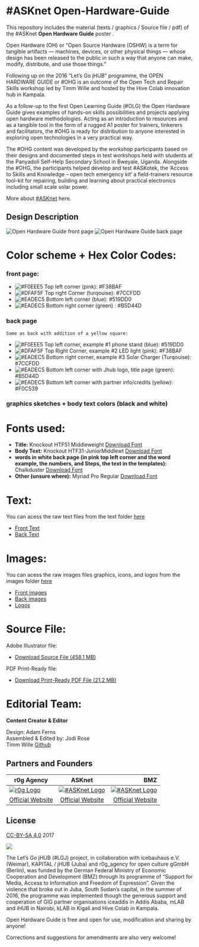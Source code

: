 # #ASKnet Open-Hardware-Guide

This repository includes the material (texts / graphics / Source file / pdf) of the #ASKnet __Open Hardware Guide__ poster .

Open Hardware (OH) or “Open Source Hardware (OSHW) is a term for tangible artifacts — machines, devices, or other physical things — whose design has been released to the public in such a way that anyone can make, modify, distribute, and use those things.”

Following up on the 2016 “Let’s Go jHUB” programme, the OPEN HARDWARE GUIDE or #OHG is an outcome of the Open Tech and Repair Skills workshop led by Timm Wille and hosted by the Hive Colab innovation hub in Kampala.

As a follow-up to the first Open Learning Guide (#OLG) the Open Hardware Guide gives examples of hands-on skills possibilities and projects applying open hardware methodologies. Acting as an introduction to resources and as a tangible tool in the form of a rugged A1 poster for trainers, tinkerers and facilitators, the #OHG is ready for distribution to anyone interested in exploring open technologies in a very practical way.

The #OHG content was developed by the workshop participants based on their designs and documented steps in test workshops held with students at the Panyadoli Self-Help Secondary School in Bweyale, Uganda. Alongside the #OHG, the participants helped develop and test #ASKotek, the ‘Access to Skills and Knowledge – open tech emergency kit‘ a field-trainers resource tool-kit for repairing, building and learning about practical electronics including small scale solar power.

More about [#ASKnet](https://www.weareasknet.org/) here.

## Design Description

![Open Hardware Guide front page](OHG-front.png)
![Open Hardware Guide back page](OHG-back.png)


# **Color scheme + Hex Color Codes:**

###  front page:


* ![#F0EEE5](color-codes/F38BAF.png) Top left corner (pink): #F38BAF
* ![#DFAF5F](color-codes/7CCFDD.png) Top right Corner (turqouise): #7CCFDD
* ![#EADEC5](color-codes/519DD0.png) Bottom left corner (blue): #519DD0
* ![#EADEC5](color-codes/B5D44D.png) Bottom right corner (green) : #B5D44D

###  back page
    Same as back with addition of a yellow square:

* ![#F0EEE5](color-codes/519DD0.png) Top left corner, example #1 phone stand (blue): #519DD0
* ![#DFAF5F](color-codes/F38BAF.png) Top Right Corner, example #2 LED light (pink): #F38BAF
* ![#EADEC5](color-codes/7CCFDD.png) Bottom right corner, example #3 Solar Charger (Turqouise): #7CCFDD
* ![#EADEC5](color-codes/B5D44D.png) Bottom left corner with Jhub logo, title page (green): #B5D44D
* ![#EADEC5](color-codes/F0C539.png) Bottom left corner with partner info/credits (yellow): #F0C539

### graphics sketches + body text  colors (black and white)


# **Fonts used:**

* **Title:**  Knockout HTF51 Middleweight   [Download Font](https://copyfonts.com/fonts/knockout-htf51-middleweight.html)
* **Body Text:**  Knockout HTF31-JuniorMiddlewt   [Download Font](https://copyfonts.com/download/knockout-htf31-juniormiddlewt.html)
* **words in white back page (in pink top left corner and the word example, the numbers, and Steps, the text in the templates):**  Chalkduster [Download Font](https://www.ffonts.net/Chalkduster.font)
* **Other (unsure where):** Myriad Pro Regular
  [Download Font](https://fontsgeek.com/fonts/Myriad-Pro-Regular)

# **Text:**

You can acess the raw text files from the text folder [here](https://github.com/opencultureagency/Open-Hardware-Guide/tree/master/text)

* [Front Text](text/OHG-front-FINAL-TEXT.odt)
* [Back Text](text/OHG-back-FINAL-TEXT.odt)


# **Images:**

You can acess the raw images files graphics, icons, and logos from the images folder [here](https://github.com/opencultureagency/Open-Documentation-Guide/tree/master/images)

* [Front images](https://github.com/opencultureagency/Open-Documentation-Guide/tree/master/images/front)
* [Back images](https://github.com/opencultureagency/Open-Documentation-Guide/tree/master/images/back)
* [Logos](https://github.com/opencultureagency/Open-Documentation-Guide/tree/master/images/logos)

# **Source File:**

Adobe Illustrator file:
* [Download Source File (458.1 MB)](https://cloud.openculture.agency/index.php/s/Dp577rPHnMobQ9m)  

PDF Print-Ready file:
* [Download Print-Ready PDF File (21.2 MB)](https://cloud.openculture.agency/index.php/s/dy2ZZWA39mzPGiS)


# **Editorial Team:**
**Content Creator & Editor**

Design: Adam Ferns  
Assembled & Edited by: Jodi Rose  
Timm Wille [Github](https://github.com/timmwille/)

## Partners and Founders


| r0g Agency |      ASKnet      |  BMZ |
|----------|:-------------:|------:|
| [![r0g Logo](images/logos/r0g-logo-new-2021.png)](https://openculture.agency/)| [![#ASKnet Logo](images/logos/asknet-logo.png)](https://github.com/ASKnet-Open-Training)| [![#ASKnet Logo](images/logos/bmz-logo.png)](https://www.bmz.de/en/) |
| [Official Website](https://openculture.agency/) | [Official Website](https://github.com/ASKnet-Open-Training) | [Official Website](https://www.bmz.de/en/) |

## License
[CC-BY-SA 4.0](LICENSE.md) 2017

![](/qrcode-OpenDocumentationGuide-GitHub.svg)


The Let’s Go jHUB (#LGJ) project, in collaboration with icebauhaus e.V. (Weimar), KAPITAL / jHUB (Juba) and r0g_agency for open culture gGmbH (Berlin), was funded by the German Federal Ministry of Economic Cooperation and Development (BMZ) through its programme of “Support for Media, Access to Information and Freedom of Expression”. Given the violence that broke out in Juba, South Sudan’s capital, in the summer of 2016, the programme was implemented though the generous support and cooperation of GIG partner organisations iceaddis in Addis Ababa, mLAB and iHUB in Nairobi, kLAB in Kigali and Hive Colab in Kampala.


Open Hardware Guide is free and open for use, modification and sharing by anyone!


Corrections and suggestions for amendments are also very welcome!
